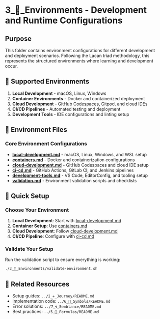 # 3_🌳_Environments - Development and Runtime Configurations

## Purpose
This folder contains environment configurations for different development and deployment scenarios. Following the Lacan triad methodology, this represents the structured environments where learning and development occur.

## 🌱 Supported Environments
1. **Local Development** - macOS, Linux, Windows
2. **Container Environments** - Docker and containerized deployment
3. **Cloud Development** - GitHub Codespaces, Gitpod, and cloud IDEs
4. **CI/CD Pipelines** - Automated testing and deployment
5. **Development Tools** - IDE configurations and linting setup

## 📁 Environment Files

### Core Environment Configurations
- **[local-development.md](local-development.md)** - macOS, Linux, Windows, and WSL setup
- **[containers.md](containers.md)** - Docker and containerization configurations
- **[cloud-development.md](cloud-development.md)** - GitHub Codespaces and cloud IDE setup
- **[ci-cd.md](ci-cd.md)** - GitHub Actions, GitLab CI, and Jenkins pipelines
- **[development-tools.md](development-tools.md)** - VS Code, EditorConfig, and tooling setup
- **[validation.md](validation.md)** - Environment validation scripts and checklists

## 🚀 Quick Setup

### Choose Your Environment
1. **Local Development**: Start with [local-development.md](local-development.md)
2. **Container Setup**: Use [containers.md](containers.md) 
3. **Cloud Development**: Follow [cloud-development.md](cloud-development.md)
4. **CI/CD Pipeline**: Configure with [ci-cd.md](ci-cd.md)

### Validate Your Setup
Run the validation script to ensure everything is working:
```bash
./3_🌳_Environments/validate-environment.sh
```

## 🔗 Related Resources
- Setup guides: `../2_✈️_Journey/README.md`
- Implementation code: `../6_🔣_Symbols/README.md`
- Error solutions: `../7_🌀_Semblance/README.md`
- Best practices: `../5_📐_Formulas/README.md`